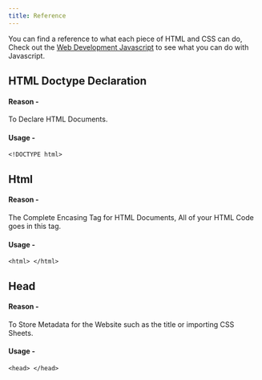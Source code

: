 ```yaml
---
title: Reference
---
```

You can find a reference to what each piece of HTML and CSS can do, Check out the [Web Development Javascript](/topics/reactjs) to see what you can do with Javascript.

## HTML Doctype Declaration

#### Reason - 
To Declare HTML Documents.

#### Usage - 
`<!DOCTYPE html>`

## Html

#### Reason - 
The Complete Encasing Tag for HTML Documents, All of your HTML Code goes in this tag.

#### Usage - 
`<html> </html>`

## Head

#### Reason - 
To Store Metadata for the Website such as the title or importing CSS Sheets.

#### Usage - 
`<head> </head>`
